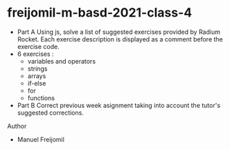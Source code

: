 # freijomil-m-basd-2021-class-4

- Part A
Using js, solve a list of suggested exercises provided by Radium Rocket. Each exercise description is displayed as a comment before the exercise code.
- 6 exercises :
    - variables and operators
    - strings
    - arrays
    - if-else
    - for
    - functions
- Part B
Correct previous week asignment taking into account the tutor's suggested corrections.

Author 

- Manuel Freijomil

